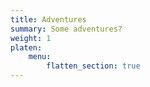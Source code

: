 ```yaml
---
title: Adventures
summary: Some adventures?
weight: 1
platen:
    menu:
        flatten_section: true
---
```


```section
```
